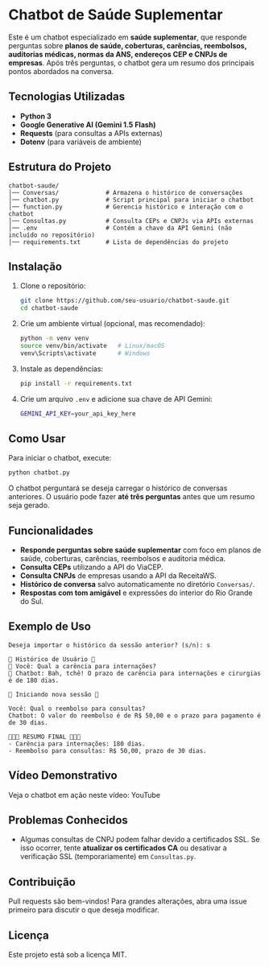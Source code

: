 # Chatbot de Saúde Suplementar

Este é um chatbot especializado em **saúde suplementar**, que responde perguntas sobre **planos de saúde, coberturas, carências, reembolsos, auditorias médicas, normas da ANS, endereços CEP e CNPJs de empresas**. Após três perguntas, o chatbot gera um resumo dos principais pontos abordados na conversa.

## Tecnologias Utilizadas
- **Python 3**
- **Google Generative AI (Gemini 1.5 Flash)**
- **Requests** (para consultas a APIs externas)
- **Dotenv** (para variáveis de ambiente)

## Estrutura do Projeto
```
chatbot-saude/
│── Conversas/             # Armazena o histórico de conversações
│── chatbot.py             # Script principal para iniciar o chatbot
│── function.py            # Gerencia histórico e interação com o chatbot
│── Consultas.py           # Consulta CEPs e CNPJs via APIs externas
│── .env                   # Contém a chave da API Gemini (não incluído no repositório)
│── requirements.txt       # Lista de dependências do projeto
```

## Instalação

1. Clone o repositório:
   ```sh
   git clone https://github.com/seu-usuario/chatbot-saude.git
   cd chatbot-saude
   ```

2. Crie um ambiente virtual (opcional, mas recomendado):
   ```sh
   python -m venv venv
   source venv/bin/activate   # Linux/macOS
   venv\Scripts\activate      # Windows
   ```

3. Instale as dependências:
   ```sh
   pip install -r requirements.txt
   ```

4. Crie um arquivo `.env` e adicione sua chave de API Gemini:
   ```sh
   GEMINI_API_KEY=your_api_key_here
   ```

## Como Usar

Para iniciar o chatbot, execute:
```sh
python chatbot.py
```

O chatbot perguntará se deseja carregar o histórico de conversas anteriores. O usuário pode fazer **até três perguntas** antes que um resumo seja gerado.

## Funcionalidades
- **Responde perguntas sobre saúde suplementar** com foco em planos de saúde, coberturas, carências, reembolsos e auditoria médica.
- **Consulta CEPs** utilizando a API do ViaCEP.
- **Consulta CNPJs** de empresas usando a API da ReceitaWS.
- **Histórico de conversa** salvo automaticamente no diretório `Conversas/`.
- **Respostas com tom amigável** e expressões do interior do Rio Grande do Sul.

## Exemplo de Uso
```
Deseja importar o histórico da sessão anterior? (s/n): s

📜 Histórico de Usuário 📜
👤 Você: Qual a carência para internações?
🤖 Chatbot: Bah, tchê! O prazo de carência para internações e cirurgias é de 180 dias.

🔹 Iniciando nova sessão 🔹

Você: Qual o reembolso para consultas?
Chatbot: O valor do reembolso é de R$ 50,00 e o prazo para pagamento é de 30 dias.

🔹🔹🔹 RESUMO FINAL 🔹🔹🔹
- Carência para internações: 180 dias.
- Reembolso para consultas: R$ 50,00, prazo de 30 dias.
```
## Vídeo Demonstrativo

Veja o chatbot em ação neste vídeo: YouTube

## Problemas Conhecidos
- Algumas consultas de CNPJ podem falhar devido a certificados SSL. Se isso ocorrer, tente **atualizar os certificados CA** ou desativar a verificação SSL (temporariamente) em `Consultas.py`.

## Contribuição
Pull requests são bem-vindos! Para grandes alterações, abra uma issue primeiro para discutir o que deseja modificar.

## Licença
Este projeto está sob a licença MIT.

